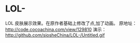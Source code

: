 # LOL-
LOL 皮肤展示效果。在原作者基础上修改了点,加了动画。
原地址：http://code.cocoachina.com/view/129810
演示：http://github.com/siosheChina/LOL-/Untitled.gif

